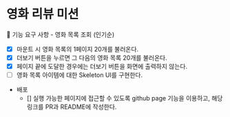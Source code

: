 # 영화 리뷰 미션

🎯 기능 요구 사항 - 영화 목록 조회 (인기순)

- [x] 마운트 시 영화 목록의 1페이지 20개를 불러온다.
- [x] 더보기 버튼을 누르면 그 다음의 영화 목록 20개를 불러온다.
- [x] 페이지 끝에 도달한 경우에는 더보기 버튼을 화면에 출력하지 않는다.
- [ ] 영화 목록 아이템에 대한 Skeleton UI를 구현한다.

- 배포
  - [] 실행 가능한 페이지에 접근할 수 있도록 github page 기능을 이용하고, 해당 링크를 PR과 README에 작성한다.
